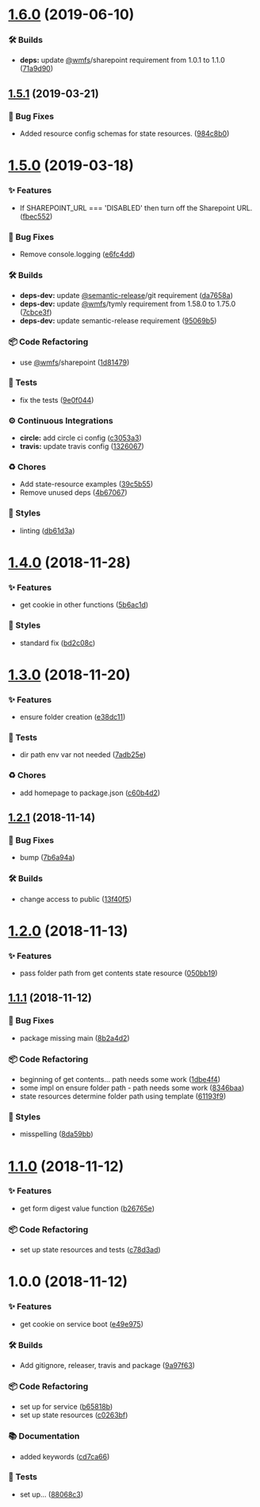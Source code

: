 # [1.6.0](https://github.com/wmfs/tymly-sharepoint-plugin/compare/v1.5.1...v1.6.0) (2019-06-10)


### 🛠 Builds

* **deps:** update [@wmfs](https://github.com/wmfs)/sharepoint requirement from 1.0.1 to 1.1.0 ([71a9d90](https://github.com/wmfs/tymly-sharepoint-plugin/commit/71a9d90))

## [1.5.1](https://github.com/wmfs/tymly-sharepoint-plugin/compare/v1.5.0...v1.5.1) (2019-03-21)


### 🐛 Bug Fixes

* Added resource config schemas for state resources. ([984c8b0](https://github.com/wmfs/tymly-sharepoint-plugin/commit/984c8b0))

# [1.5.0](https://github.com/wmfs/tymly-sharepoint-plugin/compare/v1.4.0...v1.5.0) (2019-03-18)


### ✨ Features

* If SHAREPOINT_URL === 'DISABLED' then turn off the Sharepoint URL. ([fbec552](https://github.com/wmfs/tymly-sharepoint-plugin/commit/fbec552))


### 🐛 Bug Fixes

* Remove console.logging ([e6fc4dd](https://github.com/wmfs/tymly-sharepoint-plugin/commit/e6fc4dd))


### 🛠 Builds

* **deps-dev:** update [@semantic-release](https://github.com/semantic-release)/git requirement ([da7658a](https://github.com/wmfs/tymly-sharepoint-plugin/commit/da7658a))
* **deps-dev:** update [@wmfs](https://github.com/wmfs)/tymly requirement from 1.58.0 to 1.75.0 ([7cbce3f](https://github.com/wmfs/tymly-sharepoint-plugin/commit/7cbce3f))
* **deps-dev:** update semantic-release requirement ([95069b5](https://github.com/wmfs/tymly-sharepoint-plugin/commit/95069b5))


### 📦 Code Refactoring

* use [@wmfs](https://github.com/wmfs)/sharepoint ([1d81479](https://github.com/wmfs/tymly-sharepoint-plugin/commit/1d81479))


### 🚨 Tests

* fix the tests ([9e0f044](https://github.com/wmfs/tymly-sharepoint-plugin/commit/9e0f044))


### ⚙️ Continuous Integrations

* **circle:** add circle ci config ([c3053a3](https://github.com/wmfs/tymly-sharepoint-plugin/commit/c3053a3))
* **travis:** update travis config ([1326067](https://github.com/wmfs/tymly-sharepoint-plugin/commit/1326067))


### ♻️ Chores

* Add state-resource examples ([39c5b55](https://github.com/wmfs/tymly-sharepoint-plugin/commit/39c5b55))
* Remove unused deps ([4b67067](https://github.com/wmfs/tymly-sharepoint-plugin/commit/4b67067))


### 💎 Styles

* linting ([db61d3a](https://github.com/wmfs/tymly-sharepoint-plugin/commit/db61d3a))

# [1.4.0](https://github.com/wmfs/tymly-sharepoint-plugin/compare/v1.3.0...v1.4.0) (2018-11-28)


### ✨ Features

* get cookie in other functions ([5b6ac1d](https://github.com/wmfs/tymly-sharepoint-plugin/commit/5b6ac1d))


### 💎 Styles

* standard fix ([bd2c08c](https://github.com/wmfs/tymly-sharepoint-plugin/commit/bd2c08c))

# [1.3.0](https://github.com/wmfs/tymly-sharepoint-plugin/compare/v1.2.1...v1.3.0) (2018-11-20)


### ✨ Features

* ensure folder creation ([e38dc11](https://github.com/wmfs/tymly-sharepoint-plugin/commit/e38dc11))


### 🚨 Tests

* dir path env var not needed ([7adb25e](https://github.com/wmfs/tymly-sharepoint-plugin/commit/7adb25e))


### ♻️ Chores

* add homepage to package.json ([c60b4d2](https://github.com/wmfs/tymly-sharepoint-plugin/commit/c60b4d2))

## [1.2.1](https://github.com/wmfs/tymly-sharepoint-plugin/compare/v1.2.0...v1.2.1) (2018-11-14)


### 🐛 Bug Fixes

* bump ([7b6a94a](https://github.com/wmfs/tymly-sharepoint-plugin/commit/7b6a94a))


### 🛠 Builds

* change access to public ([13f40f5](https://github.com/wmfs/tymly-sharepoint-plugin/commit/13f40f5))

# [1.2.0](https://github.com/wmfs/tymly-sharepoint-plugin/compare/v1.1.1...v1.2.0) (2018-11-13)


### ✨ Features

* pass folder path from get contents state resource ([050bb19](https://github.com/wmfs/tymly-sharepoint-plugin/commit/050bb19))

## [1.1.1](https://github.com/wmfs/tymly-sharepoint-plugin/compare/v1.1.0...v1.1.1) (2018-11-12)


### 🐛 Bug Fixes

* package missing main ([8b2a4d2](https://github.com/wmfs/tymly-sharepoint-plugin/commit/8b2a4d2))


### 📦 Code Refactoring

* beginning of get contents... path needs some work ([1dbe4f4](https://github.com/wmfs/tymly-sharepoint-plugin/commit/1dbe4f4))
* some impl on ensure folder path - path needs some work ([8346baa](https://github.com/wmfs/tymly-sharepoint-plugin/commit/8346baa))
* state resources determine folder path using template ([61193f9](https://github.com/wmfs/tymly-sharepoint-plugin/commit/61193f9))


### 💎 Styles

* misspelling ([8da59bb](https://github.com/wmfs/tymly-sharepoint-plugin/commit/8da59bb))

# [1.1.0](https://github.com/wmfs/tymly-sharepoint-plugin/compare/v1.0.0...v1.1.0) (2018-11-12)


### ✨ Features

* get form digest value function ([b26765e](https://github.com/wmfs/tymly-sharepoint-plugin/commit/b26765e))


### 📦 Code Refactoring

* set up state resources and tests ([c78d3ad](https://github.com/wmfs/tymly-sharepoint-plugin/commit/c78d3ad))

# 1.0.0 (2018-11-12)


### ✨ Features

* get cookie on service boot ([e49e975](https://github.com/wmfs/tymly-sharepoint-plugin/commit/e49e975))


### 🛠 Builds

* Add gitignore, releaser, travis and package ([9a97f63](https://github.com/wmfs/tymly-sharepoint-plugin/commit/9a97f63))


### 📦 Code Refactoring

* set up for service ([b65818b](https://github.com/wmfs/tymly-sharepoint-plugin/commit/b65818b))
* set up state resources ([c0263bf](https://github.com/wmfs/tymly-sharepoint-plugin/commit/c0263bf))


### 📚 Documentation

* added keywords ([cd7ca66](https://github.com/wmfs/tymly-sharepoint-plugin/commit/cd7ca66))


### 🚨 Tests

* set up... ([88068c3](https://github.com/wmfs/tymly-sharepoint-plugin/commit/88068c3))

